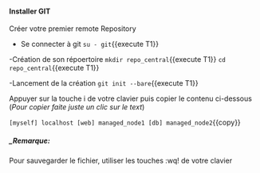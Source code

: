 #### Installer GIT

Créer votre premier remote Repository 

- Se connecter à git
`su - git`{{execute T1}}

-Création de son répoertoire
`mkdir repo_central`{{execute T1}}
`cd repo_central`{{execute T1}}

-Lancement de la création
`git init --bare`{{execute T1}}

Appuyer sur la touche i de votre clavier puis copier le contenu ci-dessous (_Pour copier faite juste un clic sur le text_)

`
[myself]
localhost
[web]
managed_node1
[db]
managed_node2
`{{copy}}


##### _Remarque:

Pour sauvegarder le fichier, utiliser les touches :wq! de votre clavier
